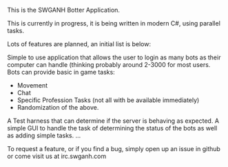 This is the SWGANH Botter Application.

This is currently in progress, it is being written in modern C#, using parallel tasks.

Lots of features are planned, an initial list is below:

Simple to use application that allows the user to login as many bots as their computer can handle (thinking probably around 2-3000 for most users.
Bots can provide basic in game tasks:
- Movement
- Chat
- Specific Profession Tasks (not all with be available immediately)
- Randomization of the above.

A Test harness that can determine if the server is behaving as expected.
A simple GUI to handle the task of determining the status of the bots as well as adding simple tasks.
...

To request a feature, or if you find a bug, simply open up an issue in github or come visit us at irc.swganh.com